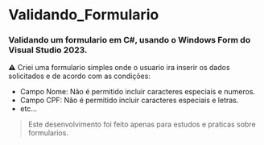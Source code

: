 <h1> Validando_Formulario </h1>

### Validando um formulario em C#, usando o Windows Form do Visual Studio 2023.

⚠️ Criei uma formulario simples onde o usuario ira inserir os dados solicitados e de acordo com as condições:
- Campo Nome: Não é permitido incluir caracteres especiais e numeros.
- Campo CPF: Não é permitido incluir caracteres especiais e letras.
- etc...

> Este desenvolvimento foi feito apenas para estudos e praticas sobre formularios.
